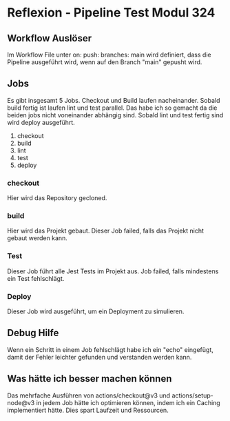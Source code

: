 # Reflexion - Pipeline Test Modul 324

## Workflow Auslöser
Im Workflow File unter on: push: branches: main wird definiert, dass die Pipeline ausgeführt wird, wenn auf den Branch 
"main" gepusht wird.

## Jobs
Es gibt insgesamt 5 Jobs. Checkout und Build laufen nacheinander. Sobald build fertig ist laufen lint und test parallel.
Das habe ich so gemacht da die beiden jobs nicht voneinander abhängig sind. Sobald lint und test fertig sind wird deploy 
ausgeführt.
1. checkout
2. build
3. lint
4. test
5. deploy

### checkout
Hier wird das Repository gecloned.

### build
Hier wird das Projekt gebaut. Dieser Job failed, falls das Projekt nicht gebaut werden kann.

### Test
Dieser Job führt alle Jest Tests im Projekt aus. Job failed, falls mindestens ein Test fehlschlägt.


### Deploy
Dieser Job wird ausgeführt, um ein Deployment zu simulieren.


## Debug Hilfe
Wenn ein Schritt in einem Job fehlschlägt habe ich  ein "echo" eingefügt, damit der Fehler leichter 
gefunden und verstanden werden kann.

## Was hätte ich besser machen können
Das mehrfache Ausführen von actions/checkout@v3 und actions/setup-node@v3 in jedem Job 
hätte ich optimieren können, indem ich ein Caching implementiert hätte. Dies spart Laufzeit und Ressourcen.

